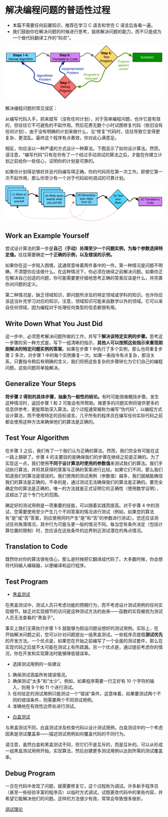 # 解决编程问题的普适性过程

- 本篇不需要任何前置知识，推荐在学习 C 语言和学完 C 语言后各看一遍。
- 我们鼓励你在解决问题的时候进行思考，锻炼解决问题的能力，而不只是成为一个做代码翻译工作的“码农”。

![](static/YAOvb6gquofiAYxsn3tcxcCYngf.png)

解决编程问题的常见误区：

从编写代码入手，抓来就写（没有任何计划），对于简单编程问题，也许它是有效的，但往往它不可避免的不起作用。然后花费无数个小时试图修复代码（依旧没有任何计划），由于没有明确的计划来做什么，当“修复”代码时，往往导致它变得更复杂、更混乱。最终这个程序有点奏效，你对此心满意足。

相反，你应该以一种严谨的方式设计一种算法。下图显示了如何设计算法。然而，请注意，“编写代码”只有在你有了一个经过手动测试的算法之后，才能在你建立计划之前给你一些信心，证明你的计划是可靠的。

如果你计划得足够好并且代码编写得正确，你的代码将在第一次工作。即便它第一次不起作用，那么你至少有一个对于代码如何调试的可靠计划。

![](static/HMipbO4vSoM3jhxSZ7Kcuddqnxh.png)

## Work an Example Yourself

尝试设计算法的第一步是<strong>自己（手动）处理至少一个问题实例，为每个参数选择特定值。</strong>往往需要确定<strong>一个正确的示例，以及错误的示例。</strong>

如果你在这一步陷入困境，这通常意味着两件事中的一件。第一种情况是问题不明确，不清楚你应该做什么。在这种情况下，你必须在继续之前解决问题。如果你正在解决自己创造的问题，你可能需要更仔细地思考正确的答案应该是什么，并完善你对问题的定义。

第二种情况是，缺乏领域知识，即问题所涉及的特定领域或学科的知识。也许你应该适当补充学习对应的知识。注意，领域知识可能来自数学以外的领域。它可以来自任何领域，因为编程对于处理任何类型的信息都很有用。

## Write Down What You Just Did

这一步中，必须思考解决问题所做的工作，并写下<strong>解决该特定实例的步骤。</strong>思考这一步骤的另一种方式是，写下一组清晰的指示，<strong>其他人可以按照这些指示来重现刚刚解决的特定问题实例的答案</strong>。如果在步骤 1 中执行了多个实例，那么也将重复步骤 2 多次，对步骤 1 中的每个实例重复一次。如果一条指令有点复杂，那没关系，只要指令稍后有明确的含义，我们将把这些复杂的步骤转化为它们自己的编程问题，这些问题将单独解决。

## Generalize Your Steps

<strong>将步骤 2 得到的具体步骤，抽象为一般性的结论。</strong>有时可能很难概括步骤。发生这种情况时，返回步骤 1 和 2 可能会有所帮助。做更多的问题实例将提供更多的信息供参考，更能帮助深入算法。这个过程通常被称为编写“伪代码”，以编程方式设计算法，而不使用特定的目标语言。几乎所有的程序员在编写任何实际代码之前都会使用这种方法来确保他们的算法是正确的。

## Test Your Algorithm

在步骤 3 之后，我们有了一个我们认为正确的算法。然而，我们完全有可能在这一路上搞砸了。步骤 4 的主要目的是确保我们的步骤在继续之前是正确的。为了实现这一点，我们使用<strong>不同于设计算法时使用的参数值</strong>来测试我们的算法。我们手动执行算法，并将其获得的答案与正确的答案进行比较。如果它们不同，那么我们知道我们的算法是错误的。我们使用的测试用例（参数值）越多，我们就越能确信我们的算法是正确的。不幸的是，通过测试无法确保我们的算法是正确的。要完全确定你的算法是正确的，唯一的方法就是正式证明它的正确性（使用数学证明），这超出了这个专门化的范围。

确定好的测试用例是一项重要的技能，可以随着实践而提高。对于步骤 4 中的测试，您需要使用至少产生几个不同答案的情况进行测试（例如，如果您的算法有“是”或“否”答案，则应使用同时产生“是”和“否”的参数进行测试）。您还应该测试任何角落情况，其中行为可能与更一般的情况不同。每当您有条件决定（包括计算位置的限制）时，您应该在这些条件的边界附近测试潜在的角点情况。

## Translation to Code

既然你对你的算法很有信心，那么是时候把它翻译成代码了。大多数时候，你会想将代码输入编辑器，以便编译和运行程序。

## Test Program

- [黑盒测试](https://zh.wikipedia.org/wiki/%E9%BB%91%E7%9B%92%E6%B5%8B%E8%AF%95)

在黑盒测试中，测试人员只考虑功能的预期行为，而不考虑设计测试用例的任何实现细节。缺乏对实现细节的访问是这种测试方法的由来——函数的实现被视为测试人员无法查看的“黑盒子”。

事实上我们无需执行步骤 1-5 就能够为假设问题设想好的测试用例。实际上，在开始解决问题之前，您可以针对问题提出一组黑盒测试。一些程序员提倡<strong>测试优先</strong>的开发方法。一个优点是，如果您在开始之前编写了一个全面的测试套件，那么在实现代码之后就不太可能在测试上有所疏漏。另一个优点是，通过提前考虑你的情况，你在开发和实现算法时能够降低错误率。

- 选择测试用例的一些建议

1. 确保测试涵盖所有错误情况。
2. 确保测试“太多”和“太少”。例如，如果程序需要一行正好有 10 个字符的输入，则用 9 个和 11 个进行测试。
3. 任何给定的测试用例只能测试一个“错误”条件。这意味着，如果要测试两个不同的错误条件，则需要两个不同测试用例。
4. 准确地在有效性边界处进行测试。

- [白盒测试](https://zh.wikipedia.org/wiki/%E7%99%BD%E7%9B%92%E6%B5%8B%E8%AF%95)

与黑盒测试不同，白盒测试涉及检查代码以设计测试用例。白盒测试中的一个考虑因素是测试覆盖率——描述测试用例如何覆盖代码的不同行为。

请注意，虽然白盒和黑盒测试不同，但它们不是互斥的，而是互补的。可以从形成一组黑盒测试用例开始，实现算法，然后创建更多测试用例以达到所需的测试覆盖率。

## Debug Program

一旦在代码中发现了问题，就需要修复它，这个过程称为调试。许多新手程序员（甚至一些经验丰富的程序员）以临时方式调试，试图更改代码中的某些内容，并希望它能解决他们的问题。这样的方法很少有效，常常会导致很多挫折。

[调试理论](https://gw9u39xwqi.feishu.cn/wiki/wikcnCw26MLTUPdgOAzerychEVe)
